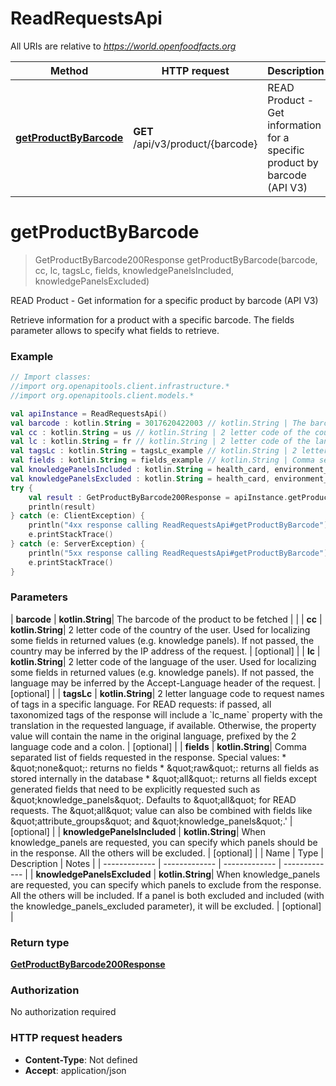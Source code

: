 # ReadRequestsApi

All URIs are relative to *https://world.openfoodfacts.org*

| Method | HTTP request | Description |
| ------------- | ------------- | ------------- |
| [**getProductByBarcode**](ReadRequestsApi.md#getProductByBarcode) | **GET** /api/v3/product/{barcode} | READ Product - Get information for a specific product by barcode (API V3) |


<a id="getProductByBarcode"></a>
# **getProductByBarcode**
> GetProductByBarcode200Response getProductByBarcode(barcode, cc, lc, tagsLc, fields, knowledgePanelsIncluded, knowledgePanelsExcluded)

READ Product - Get information for a specific product by barcode (API V3)

Retrieve information for a product with a specific barcode.  The fields parameter allows to specify what fields to retrieve.

### Example
```kotlin
// Import classes:
//import org.openapitools.client.infrastructure.*
//import org.openapitools.client.models.*

val apiInstance = ReadRequestsApi()
val barcode : kotlin.String = 3017620422003 // kotlin.String | The barcode of the product to be fetched 
val cc : kotlin.String = us // kotlin.String | 2 letter code of the country of the user. Used for localizing some fields in returned values (e.g. knowledge panels). If not passed, the country may be inferred by the IP address of the request.
val lc : kotlin.String = fr // kotlin.String | 2 letter code of the language of the user. Used for localizing some fields in returned values (e.g. knowledge panels). If not passed, the language may be inferred by the Accept-Language header of the request.
val tagsLc : kotlin.String = tagsLc_example // kotlin.String | 2 letter language code to request names of tags in a specific language.  For READ requests: if passed, all taxonomized tags of the response will include a `lc_name` property with the translation in the requested language, if available. Otherwise, the property value will contain the name in the original language, prefixed by the 2 language code and a colon.
val fields : kotlin.String = fields_example // kotlin.String | Comma separated list of fields requested in the response.  Special values: * \"none\": returns no fields * \"raw\": returns all fields as stored internally in the database * \"all\": returns all fields except generated fields that need to be explicitly requested such as \"knowledge_panels\".  Defaults to \"all\" for READ requests. The \"all\" value can also be combined with fields like \"attribute_groups\" and \"knowledge_panels\".'
val knowledgePanelsIncluded : kotlin.String = health_card, environment_card // kotlin.String | When knowledge_panels are requested, you can specify which panels should be in the response. All the others will be excluded.
val knowledgePanelsExcluded : kotlin.String = health_card, environment_card // kotlin.String | When knowledge_panels are requested, you can specify which panels to exclude from the response. All the others will be included. If a panel is both excluded and included (with the knowledge_panels_excluded parameter), it will be excluded.
try {
    val result : GetProductByBarcode200Response = apiInstance.getProductByBarcode(barcode, cc, lc, tagsLc, fields, knowledgePanelsIncluded, knowledgePanelsExcluded)
    println(result)
} catch (e: ClientException) {
    println("4xx response calling ReadRequestsApi#getProductByBarcode")
    e.printStackTrace()
} catch (e: ServerException) {
    println("5xx response calling ReadRequestsApi#getProductByBarcode")
    e.printStackTrace()
}
```

### Parameters
| **barcode** | **kotlin.String**| The barcode of the product to be fetched  | |
| **cc** | **kotlin.String**| 2 letter code of the country of the user. Used for localizing some fields in returned values (e.g. knowledge panels). If not passed, the country may be inferred by the IP address of the request. | [optional] |
| **lc** | **kotlin.String**| 2 letter code of the language of the user. Used for localizing some fields in returned values (e.g. knowledge panels). If not passed, the language may be inferred by the Accept-Language header of the request. | [optional] |
| **tagsLc** | **kotlin.String**| 2 letter language code to request names of tags in a specific language.  For READ requests: if passed, all taxonomized tags of the response will include a &#x60;lc_name&#x60; property with the translation in the requested language, if available. Otherwise, the property value will contain the name in the original language, prefixed by the 2 language code and a colon. | [optional] |
| **fields** | **kotlin.String**| Comma separated list of fields requested in the response.  Special values: * \&quot;none\&quot;: returns no fields * \&quot;raw\&quot;: returns all fields as stored internally in the database * \&quot;all\&quot;: returns all fields except generated fields that need to be explicitly requested such as \&quot;knowledge_panels\&quot;.  Defaults to \&quot;all\&quot; for READ requests. The \&quot;all\&quot; value can also be combined with fields like \&quot;attribute_groups\&quot; and \&quot;knowledge_panels\&quot;.&#39; | [optional] |
| **knowledgePanelsIncluded** | **kotlin.String**| When knowledge_panels are requested, you can specify which panels should be in the response. All the others will be excluded. | [optional] |
| Name | Type | Description  | Notes |
| ------------- | ------------- | ------------- | ------------- |
| **knowledgePanelsExcluded** | **kotlin.String**| When knowledge_panels are requested, you can specify which panels to exclude from the response. All the others will be included. If a panel is both excluded and included (with the knowledge_panels_excluded parameter), it will be excluded. | [optional] |

### Return type

[**GetProductByBarcode200Response**](GetProductByBarcode200Response.md)

### Authorization

No authorization required

### HTTP request headers

 - **Content-Type**: Not defined
 - **Accept**: application/json

